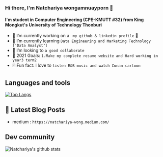 ### Hi there, I'm Natchariya wongamnuayporn 👋
#### I'm student in Computer Engineering (CPE-KMUTT #32) from King Mongkut's University of Technology Thonburi
- :pushpin: I’m currently working on a ` my github & linkedin profile` :tada: 
- :notebook: I’m currently learning ` Data Engineering and Marketing Technology ('Data Analyst') ` 
- :telescope: I’m looking to `a good collaborate` 
- :dart: 2021 Goals: `1.Make my complete resume website and Hard working in year3 term2 ` 
- :black_joker: Fun fact: I love to ` listen R&B music and watch Conan cartoon ` 


## Languages and tools  
[![Top Langs](https://github-readme-stats.vercel.app/api/top-langs/?username=mello9999&layout=compact)](https://github.com/Natchariyawong25/github-readme-stats)

## :memo: Latest Blog Posts
- medium : `https://natchariya-wong.medium.com/` 



## Dev community 
![์Natchariya's github stats](https://github-readme-stats.vercel.app/api?username=mello9999)


